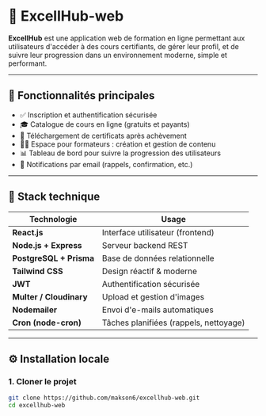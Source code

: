 # 📘 ExcellHub-web

**ExcellHub** est une application web de formation en ligne permettant aux utilisateurs d'accéder à des cours certifiants, de gérer leur profil, et de suivre leur progression dans un environnement moderne, simple et performant.

---

## 🚀 Fonctionnalités principales

- ✅ Inscription et authentification sécurisée
- 🎓 Catalogue de cours en ligne (gratuits et payants)
- 📁 Téléchargement de certificats après achèvement
- 🧑‍🏫 Espace pour formateurs : création et gestion de contenu
- 📊 Tableau de bord pour suivre la progression des utilisateurs
- 📩 Notifications par email (rappels, confirmation, etc.)

---

## 🧱 Stack technique

| Technologie      | Usage                         |
|------------------|-------------------------------|
| **React.js**     | Interface utilisateur (frontend) |
| **Node.js + Express** | Serveur backend REST        |
| **PostgreSQL + Prisma** | Base de données relationnelle |
| **Tailwind CSS** | Design réactif & moderne      |
| **JWT**          | Authentification sécurisée    |
| **Multer / Cloudinary** | Upload et gestion d'images |
| **Nodemailer**   | Envoi d'e-mails automatiques  |
| **Cron (node-cron)** | Tâches planifiées (rappels, nettoyage) |

---

## ⚙️ Installation locale

### 1. Cloner le projet

```bash
git clone https://github.com/makson6/excellhub-web.git
cd excellhub-web
